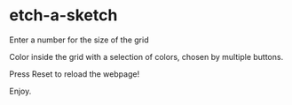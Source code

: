 # etch-a-sketch
Enter a number for the size of the grid 

Color inside the grid with a selection of colors, chosen by multiple buttons.

Press Reset to reload the webpage!

Enjoy.